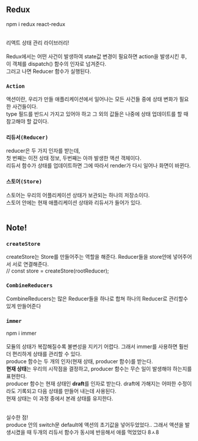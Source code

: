 
## Redux
npm i redux react-redux <br/><br/>

리액트 상태 관리 라이브러리! <br/><br/>
Redux에서는 어떤 사건이 발생하여 state값 변경이 필요하면 action을 발생시킨 후, <br/>
이 객체를 dispatch() 함수의 인자로 넘겨준다. <br/>
그러고 나면 Reducer 함수가 실행된다.


### `Action`
액션이란, 우리가 만들 애플리케이션에서 일어나는 모든 사건들 중에 상태 변화가 필요한 사건들이다.<br/>
type 필드를 반드시 가지고 있어야 하고 그 외의 값들은 나중에 상태 업데이트를 할 때 참고해야 할 값이다.

### `리듀서(Reducer)`
reducer은 두 가지 인자를 받는데, <br/>
첫 번째는 이전 상태 정보, 두번째는 아까 발생한 액션 객체이다. <br/>
리듀서 함수가 상태를 업데이트하면 그에 따라서 render가 다시 일어나 화면이 바뀐다.

### `스토어(Store)`
스토어는 우리의 어플리케이션 상태가 보관되는 하나의 저장소이다. <br/>
스토어 안에는 현재 애플리케이션 상태와 리듀서가 들어가 있다. <br/><br/>

## Note!

### `createStore`
createStore는 Store를 만들어주는 역할을 해준다. Reducer들을 store안에 넣어주어서 서로 연결해준다. <br/>
// const store = createStore(rootReducer);

### `CombineReducers`
CombineReducers는 많은 Reducer들을 하나로 합쳐 하나의 Reducer로 관리할수 있게 만들어준다

### `immer`
npm i immer <br/><br/>
모듈의 상태가 복잡해질수록 불변성을 지키기 어렵다. 그래서 immer를 사용하면 훨씬 더 편리하게 상태를 관리할 수 있다.
<br/>
produce 함수는 두 개의 인자(현재 상태, producer 함수)를 받는다.<br/>
**현재 상태**는 우리의 시작점을 결정하고, producer 함수는 무슨 일이 발생해야 하는지를 표현한다. <br/>
producer 함수는 현재 상태인 **draft**를 인자로 받는다.
draft에 가해지는 어떠한 수정이라도 기록되고 다음 상태를 만들어 내는데 사용된다. <br/>
현재 상태는 이 과정 중에서 본래 상태를 유지한다. <br/><br/>

실수한 점! <br/>
produce 안의 switch문 default에 액션의 초기값을 넣어두었었다.. 그래서 액션을 발생시켰을 때 두개의 리듀서 함수가 동시에 반응해서 애를 먹었었다 8ㅅ8 <br/>
